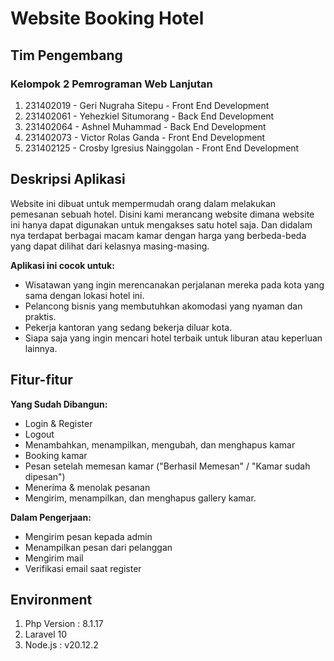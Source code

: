 # Website Booking Hotel

## Tim Pengembang

### Kelompok 2 Pemrograman Web Lanjutan 
1. 231402019 - Geri Nugraha Sitepu - Front End Development
2. 231402061 - Yehezkiel Situmorang - Back End Development
3. 231402064 - Ashnel Muhammad - Back End Development
4. 231402073 - Victor Rolas Ganda - Front End Development
5. 231402125 - Crosby Igresius Nainggolan - Front End Development



##  Deskripsi Aplikasi

Website ini dibuat untuk mempermudah orang dalam melakukan pemesanan sebuah hotel. Disini kami merancang website dimana website ini hanya dapat digunakan untuk mengakses satu hotel saja. Dan didalam nya terdapat berbagai macam kamar dengan harga yang berbeda-beda yang dapat dilihat dari kelasnya masing-masing.


**Aplikasi ini cocok untuk:**

* Wisatawan yang ingin merencanakan perjalanan mereka pada kota yang sama dengan lokasi hotel ini.
* Pelancong bisnis yang membutuhkan akomodasi yang nyaman dan praktis.
* Pekerja kantoran yang sedang bekerja diluar kota.
* Siapa saja yang ingin mencari hotel terbaik untuk liburan atau keperluan lainnya.


## Fitur-fitur

**Yang Sudah Dibangun:**

* Login & Register
* Logout 
* Menambahkan, menampilkan, mengubah, dan menghapus kamar
* Booking kamar
* Pesan setelah memesan kamar ("Berhasil Memesan" / "Kamar sudah dipesan")
* Menerima & menolak pesanan
* Mengirim, menampilkan, dan menghapus gallery kamar.

**Dalam Pengerjaan:**

* Mengirim pesan kepada admin
* Menampilkan pesan dari pelanggan
* Mengirim mail
* Verifikasi email saat register

## Environment

1. Php Version : 8.1.17
2. Laravel 10
3. Node.js : v20.12.2




